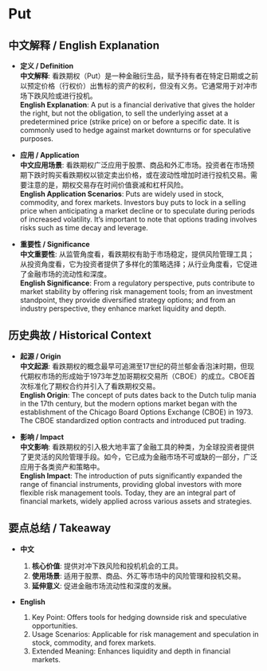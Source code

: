 # Put

## 中文解释 / English Explanation

* **定义 / Definition**  
  **中文解释**: 看跌期权（Put）是一种金融衍生品，赋予持有者在特定日期或之前以预定价格（行权价）出售标的资产的权利，但没有义务。它通常用于对冲市场下跌风险或进行投机。  
  **English Explanation**: A put is a financial derivative that gives the holder the right, but not the obligation, to sell the underlying asset at a predetermined price (strike price) on or before a specific date. It is commonly used to hedge against market downturns or for speculative purposes.

* **应用 / Application**  
  **中文应用场景**: 看跌期权广泛应用于股票、商品和外汇市场。投资者在市场预期下跌时购买看跌期权以锁定卖出价格，或在波动性增加时进行投机交易。需要注意的是，期权交易存在时间价值衰减和杠杆风险。  
  **English Application Scenarios**: Puts are widely used in stock, commodity, and forex markets. Investors buy puts to lock in a selling price when anticipating a market decline or to speculate during periods of increased volatility. It’s important to note that options trading involves risks such as time decay and leverage.

* **重要性 / Significance**  
  **中文重要性**: 从监管角度看，看跌期权有助于市场稳定，提供风险管理工具；从投资角度看，它为投资者提供了多样化的策略选择；从行业角度看，它促进了金融市场的流动性和深度。  
  **English Significance**: From a regulatory perspective, puts contribute to market stability by offering risk management tools; from an investment standpoint, they provide diversified strategy options; and from an industry perspective, they enhance market liquidity and depth.

## 历史典故 / Historical Context

* **起源 / Origin**  
  **中文起源**: 看跌期权的概念最早可追溯至17世纪的荷兰郁金香泡沫时期，但现代期权市场的形成始于1973年芝加哥期权交易所（CBOE）的成立。CBOE首次标准化了期权合约并引入了看跌期权交易。  
  **English Origin**: The concept of puts dates back to the Dutch tulip mania in the 17th century, but the modern options market began with the establishment of the Chicago Board Options Exchange (CBOE) in 1973. The CBOE standardized option contracts and introduced put trading.

* **影响 / Impact**  
  **中文影响**: 看跌期权的引入极大地丰富了金融工具的种类，为全球投资者提供了更灵活的风险管理手段。如今，它已成为金融市场不可或缺的一部分，广泛应用于各类资产和策略中。  
  **English Impact**: The introduction of puts significantly expanded the range of financial instruments, providing global investors with more flexible risk management tools. Today, they are an integral part of financial markets, widely applied across various assets and strategies.

## 要点总结 / Takeaway

* **中文**  
  1. **核心价值**: 提供对冲下跌风险和投机机会的工具。  
  2. **使用场景**: 适用于股票、商品、外汇等市场中的风险管理和投机交易。  
  3. **延伸意义**: 促进金融市场流动性和深度的发展。

* **English**  
  1. Key Point: Offers tools for hedging downside risk and speculative opportunities.  
  2. Usage Scenarios: Applicable for risk management and speculation in stock, commodity, and forex markets.  
  3. Extended Meaning: Enhances liquidity and depth in financial markets.